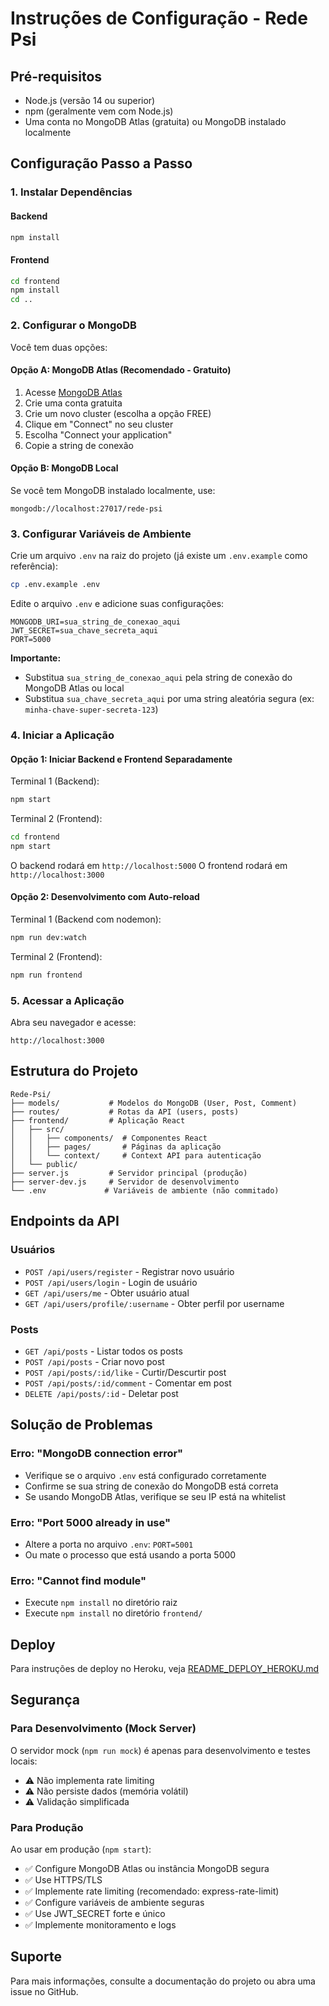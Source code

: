 # Instruções de Configuração - Rede Psi

## Pré-requisitos
- Node.js (versão 14 ou superior)
- npm (geralmente vem com Node.js)
- Uma conta no MongoDB Atlas (gratuita) ou MongoDB instalado localmente

## Configuração Passo a Passo

### 1. Instalar Dependências

#### Backend
```bash
npm install
```

#### Frontend
```bash
cd frontend
npm install
cd ..
```

### 2. Configurar o MongoDB

Você tem duas opções:

#### Opção A: MongoDB Atlas (Recomendado - Gratuito)
1. Acesse [MongoDB Atlas](https://www.mongodb.com/cloud/atlas)
2. Crie uma conta gratuita
3. Crie um novo cluster (escolha a opção FREE)
4. Clique em "Connect" no seu cluster
5. Escolha "Connect your application"
6. Copie a string de conexão

#### Opção B: MongoDB Local
Se você tem MongoDB instalado localmente, use:
```
mongodb://localhost:27017/rede-psi
```

### 3. Configurar Variáveis de Ambiente

Crie um arquivo `.env` na raiz do projeto (já existe um `.env.example` como referência):

```bash
cp .env.example .env
```

Edite o arquivo `.env` e adicione suas configurações:

```env
MONGODB_URI=sua_string_de_conexao_aqui
JWT_SECRET=sua_chave_secreta_aqui
PORT=5000
```

**Importante:** 
- Substitua `sua_string_de_conexao_aqui` pela string de conexão do MongoDB Atlas ou local
- Substitua `sua_chave_secreta_aqui` por uma string aleatória segura (ex: `minha-chave-super-secreta-123`)

### 4. Iniciar a Aplicação

#### Opção 1: Iniciar Backend e Frontend Separadamente

Terminal 1 (Backend):
```bash
npm start
```

Terminal 2 (Frontend):
```bash
cd frontend
npm start
```

O backend rodará em `http://localhost:5000`
O frontend rodará em `http://localhost:3000`

#### Opção 2: Desenvolvimento com Auto-reload

Terminal 1 (Backend com nodemon):
```bash
npm run dev:watch
```

Terminal 2 (Frontend):
```bash
npm run frontend
```

### 5. Acessar a Aplicação

Abra seu navegador e acesse:
```
http://localhost:3000
```

## Estrutura do Projeto

```
Rede-Psi/
├── models/           # Modelos do MongoDB (User, Post, Comment)
├── routes/           # Rotas da API (users, posts)
├── frontend/         # Aplicação React
│   ├── src/
│   │   ├── components/  # Componentes React
│   │   ├── pages/       # Páginas da aplicação
│   │   └── context/     # Context API para autenticação
│   └── public/
├── server.js         # Servidor principal (produção)
├── server-dev.js     # Servidor de desenvolvimento
└── .env             # Variáveis de ambiente (não commitado)
```

## Endpoints da API

### Usuários
- `POST /api/users/register` - Registrar novo usuário
- `POST /api/users/login` - Login de usuário
- `GET /api/users/me` - Obter usuário atual
- `GET /api/users/profile/:username` - Obter perfil por username

### Posts
- `GET /api/posts` - Listar todos os posts
- `POST /api/posts` - Criar novo post
- `POST /api/posts/:id/like` - Curtir/Descurtir post
- `POST /api/posts/:id/comment` - Comentar em post
- `DELETE /api/posts/:id` - Deletar post

## Solução de Problemas

### Erro: "MongoDB connection error"
- Verifique se o arquivo `.env` está configurado corretamente
- Confirme se sua string de conexão do MongoDB está correta
- Se usando MongoDB Atlas, verifique se seu IP está na whitelist

### Erro: "Port 5000 already in use"
- Altere a porta no arquivo `.env`: `PORT=5001`
- Ou mate o processo que está usando a porta 5000

### Erro: "Cannot find module"
- Execute `npm install` no diretório raiz
- Execute `npm install` no diretório `frontend/`

## Deploy

Para instruções de deploy no Heroku, veja [README_DEPLOY_HEROKU.md](README_DEPLOY_HEROKU.md)

## Segurança

### Para Desenvolvimento (Mock Server)
O servidor mock (`npm run mock`) é apenas para desenvolvimento e testes locais:
- ⚠️ Não implementa rate limiting
- ⚠️ Não persiste dados (memória volátil)
- ⚠️ Validação simplificada

### Para Produção
Ao usar em produção (`npm start`):
- ✅ Configure MongoDB Atlas ou instância MongoDB segura
- ✅ Use HTTPS/TLS
- ✅ Implemente rate limiting (recomendado: express-rate-limit)
- ✅ Configure variáveis de ambiente seguras
- ✅ Use JWT_SECRET forte e único
- ✅ Implemente monitoramento e logs

## Suporte

Para mais informações, consulte a documentação do projeto ou abra uma issue no GitHub.
